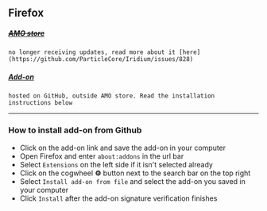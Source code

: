 ## Firefox

##### [~~AMO store~~](https://addons.mozilla.org/firefox/addon/particle-iridium/)
    no longer receiving updates, read more about it [here](https://github.com/ParticleCore/Iridium/issues/828)
##### [Add-on](https://github.com/ParticleCore/Iridium/raw/master/dist/Iridium.xpi) 
    hosted on GitHub, outside AMO store. Read the installation instructions below
---
### <a name="install_addon">How to install add-on from Github
 - Click on the add-on link and save the add-on in your computer
 - Open Firefox and enter `about:addons` in the url bar
 - Select `Extensions` on the left side if it isn't selected already  
 - Click on the cogwheel **⚙** button next to the search bar on the top right
 - Select `Install add-on from file` and select the add-on you saved in your computer
 - Click `Install` after the add-on signature verification finishes 